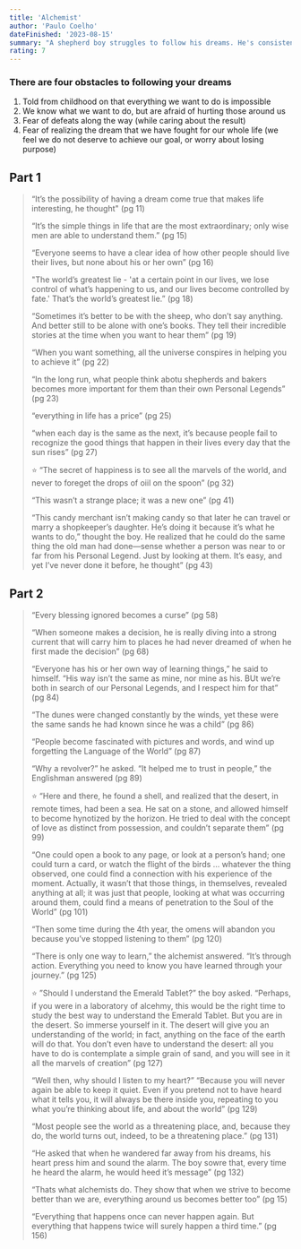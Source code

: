 ```yaml
---
title: 'Alchemist'
author: 'Paulo Coelho'
dateFinished: '2023-08-15'
summary: "A shepherd boy struggles to follow his dreams. He's consistently presented with challenges and works to overcome them."
rating: 7
---
```


### There are four obstacles to following your dreams

1. Told from childhood on that everything we want to do is impossible
2. We know what we want to do, but are afraid of hurting those around us
3. Fear of defeats along the way (while caring about the result)
4. Fear of realizing the dream that we have fought for our whole life (we feel we do not deserve to achieve our goal, or worry about losing purpose)

## Part 1

> “It’s the possibility of having a dream come true that makes life interesting, he thought" (pg 11)
>
> “It’s the simple things in life that are the most extraordinary; only wise men are able to understand them.” (pg 15)
>
> “Everyone seems to have a clear idea of how other people should live their lives, but none about his or her own” (pg 16)
>
> "The world’s greatest lie - 'at a certain point in our lives, we lose control of what’s happening to us, and our lives become controlled by fate.' That’s the world’s greatest lie.” (pg 18)
>
> “Sometimes it’s better to be with the sheep, who don’t say anything. And better still to be alone with one’s books. They tell their incredible stories at the time when you want to hear them” (pg 19)
>
> “When you want something, all the universe conspires in helping you to achieve it” (pg 22)
>
> “In the long run, what people think abotu shepherds and bakers becomes more important for them than their own Personal Legends” (pg 23)
>
> “everything in life has a price” (pg 25)
>
> “when each day is the same as the next, it’s because people fail to recognize the good things that happen in their lives every day that the sun rises” (pg 27)
>
> ⭐ “The secret of happiness is to see all the marvels of the world, and never to foreget the drops of oiil on the spoon” (pg 32)
>
> “This wasn’t a strange place; it was a new one” (pg 41)
>
> “This candy merchant isn’t making candy so that later he can travel or marry a shopkeeper’s daughter. He’s doing it because it’s what he wants to do,” thought the boy. He realized that he could do the same thing the old man had done—sense whether a person was near to or far from his Personal Legend. Just by looking at them. It’s easy, and yet I’ve never done it before, he thought” (pg 43)
>
## Part 2

> “Every blessing ignored becomes a curse” (pg 58)
>
> “When someone makes a decision, he is really diving into a strong current that will carry him to places he had never dreamed of when he first made the decision” (pg 68)
>
> “Everyone has his or her own way of learning things,” he said to himself. “His way isn’t the same as mine, nor mine as his. BUt we’re both in search of our Personal Legends, and I respect him for that” (pg 84)
>
> “The dunes were changed constantly by the winds, yet these were the same sands he had known since he was a child” (pg 86)
>
> “People become fascinated with pictures and words, and wind up forgetting the Language of the World” (pg 87)
>
> “Why a revolver?” he asked. “It helped me to trust in people,” the Englishman answered (pg 89)
>
> ⭐ “Here and there, he found a shell, and realized that the desert, in remote times, had been a sea. He sat on a stone, and allowed himself to become hynotized by the horizon. He tried to deal with the concept of love as distinct from possession, and couldn’t separate them” (pg 99)
>
> “One could open a book to any page, or look at a person’s hand; one could turn a card, or watch the flight of the birds … whatever the thing observed, one could find a connection with his experience of the moment. Actually, it wasn’t that those things, in themselves, revealed anything at all; it was just that people, looking at what was occurring around them, could find a means of penetration to the Soul of the World” (pg 101)
>
> “Then some time during the 4th year, the omens will abandon you because you’ve stopped listening to them” (pg 120)
>
> “There is only one way to learn,” the alchemist answered. “It’s through action. Everything you need to know you have learned through your journey.” (pg 125)
>
> ⭐ ”Should I understand the Emerald Tablet?” the boy asked. “Perhaps, if you were in a laboratory of alcehmy, this would be the right time to study the best way to understand the Emerald Tablet. But you are in the desert. So immerse yourself in it. The desert will give you an understanding of the world; in fact, anything on the face of the earth will do that. You don’t even have to understand the desert: all you have to do is contemplate a simple grain of sand, and you will see in it all the marvels of creation” (pg 127)
>
> “Well then, why should I listen to my heart?” “Because you will never again be able to keep it quiet. Even if you pretend not to have heard what it tells you, it will always be there inside you, repeating to you what you’re thinking about life, and about the world” (pg 129)
>
> “Most people see the world as a threatening place, and, because they do, the world turns out, indeed, to be a threatening place.” (pg 131)
>
> “He asked that when he wandered far away from his dreams, his heart press him and sound the alarm. The boy sowre that, every time he heard the alarm, he would heed it’s message” (pg 132)
>
> “Thats what alchemists do. They show that when we strive to become better than we are, everything around us becomes better too” (pg 15)
>
> “Everything that happens once can never happen again. But everything that happens twice will surely happen a third time.” (pg 156)
>